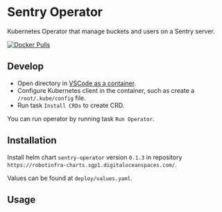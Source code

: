 # Sentry Operator

Kubernetes Operator that manage buckets and users on a Sentry server.

[![Docker Pulls](https://img.shields.io/docker/pulls/robotinfra/sentry-operator.svg?maxAge=604800)](https://hub.docker.com/r/robotinfra/sentry-operator)

## Develop

- Open directory in [VSCode as a container](https://code.visualstudio.com/docs/remote/containers).
- Configure Kubernetes client in the container, such as create a `/root/.kube/config` file.
- Run task `Install CRDs` to create CRD.

You can run operator by running task `Run Operator`.

## Installation

Install helm chart `sentry-operator` version `0.1.3` in repository `https://robotinfra-charts.sgp1.digitaloceanspaces.com/`.

Values can be found at `deploy/values.yaml`.

## Usage
